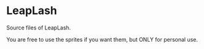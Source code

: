 # LeapLash
Source files of LeapLash.

You are free to use the sprites if you want them, but ONLY for personal use.
